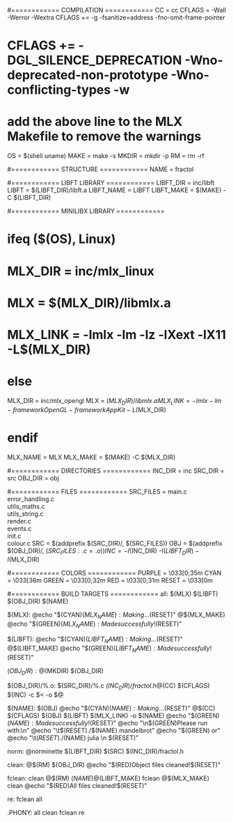 #============    COMPILATION        ============
CC          = cc
CFLAGS      = -Wall -Werror -Wextra
CFLAGS 		+= -g -fsanitize=address -fno-omit-frame-pointer
# CFLAGS		+= -DGL_SILENCE_DEPRECATION -Wno-deprecated-non-prototype -Wno-conflicting-types -w
# add the above line to the MLX Makefile to remove the warnings

OS			= $(shell uname)
MAKE		= make -s
MKDIR		= mkdir -p
RM			= rm -rf

#============    STRUCTURE          ============
NAME        = fractol

#============    LIBFT LIBRARY      ============
LIBFT_DIR   = inc/libft
LIBFT       = $(LIBFT_DIR)/libft.a
LIBFT_NAME  = LIBFT
LIBFT_MAKE  = $(MAKE) -C $(LIBFT_DIR)

#============    MINILIBX LIBRARY   ============
# ifeq ($(OS), Linux)
#     MLX_DIR     = inc/mlx_linux
#     MLX         = $(MLX_DIR)/libmlx.a
#     MLX_LINK    = -lmlx -lm -lz -lXext -lX11 -L$(MLX_DIR)
# else
MLX_DIR     = inc/mlx_opengl
MLX         = $(MLX_DIR)/libmlx.a
MLX_LINK    = -lmlx -lm -framework OpenGL -framework AppKit -L$(MLX_DIR)
# endif
MLX_NAME    = MLX
MLX_MAKE    = $(MAKE) -C $(MLX_DIR) 

#============    DIRECTORIES        ============
INC_DIR     = inc
SRC_DIR     = src
OBJ_DIR     = obj

#============    FILES              ============
SRC_FILES   = main.c \
              error_handling.c \
              utils_maths.c \
              utils_string.c \
              render.c \
              events.c \
			  init.c \
			  colour.c 
SRC         = $(addprefix $(SRC_DIR)/, $(SRC_FILES))
OBJ         = $(addprefix $(OBJ_DIR)/, $(SRC_FILES:.c=.o))
INC         = -I$(INC_DIR) -I$(LIBFT_DIR) -I$(MLX_DIR)

#============    COLORS             ============
PURPLE      = \033[0;35m
CYAN        = \033[36m
GREEN       = \033[0;32m
RED         = \033[0;31m
RESET       = \033[0m

#============    BUILD TARGETS      ============
all: $(MLX) $(LIBFT) $(OBJ_DIR) $(NAME)

$(MLX):
	@echo "$(CYAN)$(MLX_NAME): Making...$(RESET)"
	@$(MLX_MAKE) 
	@echo "$(GREEN)$(MLX_NAME): Made successfully!$(RESET)"

$(LIBFT):
	@echo "$(CYAN)$(LIBFT_NAME): Making...$(RESET)"
	@$(LIBFT_MAKE)
	@echo "$(GREEN)$(LIBFT_NAME): Made successfully!$(RESET)"

$(OBJ_DIR):
	@$(MKDIR) $(OBJ_DIR)

$(OBJ_DIR)/%.o: $(SRC_DIR)/%.c $(INC_DIR)/fractol.h
	@$(CC) $(CFLAGS) $(INC) -c $< -o $@


$(NAME): $(OBJ)
	@echo "$(CYAN)$(NAME): Making...$(RESET)"
	@$(CC) $(CFLAGS) $(OBJ) $(LIBFT) $(MLX_LINK) -o $(NAME)
	@echo "$(GREEN)$(NAME): Made successfully!$(RESET)"
	@echo "\n$(GREEN)Please run with:\n"
	@echo "\t$(RESET)./$(NAME) mandelbrot"
	@echo "$(GREEN) or"
	@echo "\t$(RESET)./$(NAME) julia <x-coordinate> <y-coordinate> \n $(RESET)"

norm:
	@norminette $(LIBFT_DIR) $(SRC) $(INC_DIR)/fractol.h

clean:
	@$(RM) $(OBJ_DIR)
	@echo "$(RED)Object files cleaned!$(RESET)"

fclean: clean
	@$(RM) $(NAME)
	@$(LIBFT_MAKE) fclean
	@$(MLX_MAKE) clean
	@echo "$(RED)All files cleaned!$(RESET)"

re: fclean all

.PHONY: all clean fclean re
